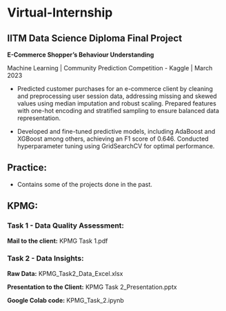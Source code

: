 # Virtual-Internship

## IITM Data Science Diploma Final Project

**E-Commerce Shopper’s Behaviour Understanding**

Machine Learning | Community Prediction Competition - Kaggle | March 2023

* Predicted customer purchases for an e-commerce client by cleaning and preprocessing user session data, addressing missing and skewed values using median imputation and robust scaling. Prepared features with one-hot encoding and stratified sampling to ensure balanced data representation.

* Developed and fine-tuned predictive models, including AdaBoost and XGBoost among others, achieving an F1 score of 0.646. Conducted hyperparameter tuning using GridSearchCV for optimal performance.

## Practice:
* Contains some of the projects done in the past.

## KPMG:

### Task 1 - Data Quality Assessment:

**Mail to the client:** KPMG Task 1.pdf

### Task 2 - Data Insights:

**Raw Data:** KPMG_Task2_Data_Excel.xlsx

**Presentation to the Client:** KPMG Task 2_Presentation.pptx

**Google Colab code:** KPMG_Task_2.ipynb
